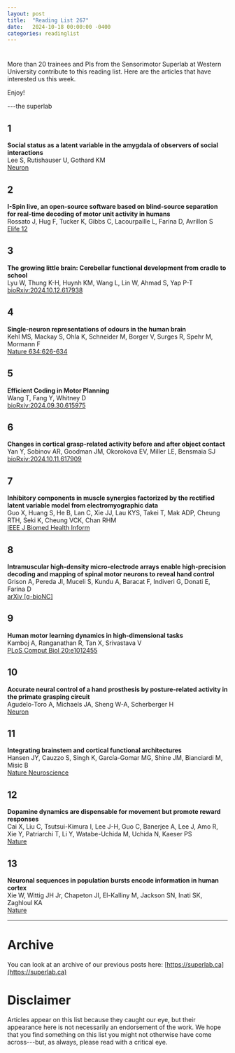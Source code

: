 ```yaml
---
layout: post
title:  "Reading List 267"
date:   2024-10-18 00:00:00 -0400
categories: readinglist
---
```


# 

More than 20 trainees and PIs from the Sensorimotor Superlab at Western University contribute to this reading list. Here are the articles that have interested us this week.  

Enjoy!  

---the superlab


## 1
**Social status as a latent variable in the amygdala of observers of social interactions**  
Lee S, Rutishauser U, Gothard KM  
[Neuron](https://www.cell.com/article/S0896627324006585/abstract)

## 2
**I-Spin live, an open-source software based on blind-source separation for real-time decoding of motor unit activity in humans**  
Rossato J, Hug F, Tucker K, Gibbs C, Lacourpaille L, Farina D, Avrillon S  
[Elife 12](https://elifesciences.org/articles/88670)

## 3
**The growing little brain: Cerebellar functional development from cradle to school**  
Lyu W, Thung K-H, Huynh KM, Wang L, Lin W, Ahmad S, Yap P-T  
[bioRxiv:2024.10.12.617938](https://www.biorxiv.org/content/10.1101/2024.10.12.617938v1.abstract)

## 4
**Single-neuron representations of odours in the human brain**  
Kehl MS, Mackay S, Ohla K, Schneider M, Borger V, Surges R, Spehr M, Mormann F  
[Nature 634:626-634](https://www.nature.com/articles/s41586-024-08016-5)

## 5
**Efficient Coding in Motor Planning**  
Wang T, Fang Y, Whitney D  
[bioRxiv:2024.09.30.615975](https://www.biorxiv.org/content/10.1101/2024.09.30.615975v2)

## 6
**Changes in cortical grasp-related activity before and after object contact**  
Yan Y, Sobinov AR, Goodman JM, Okorokova EV, Miller LE, Bensmaia SJ  
[bioRxiv:2024.10.11.617909](https://www.biorxiv.org/content/10.1101/2024.10.11.617909v1.abstract)

## 7
**Inhibitory components in muscle synergies factorized by the rectified latent variable model from electromyographic data**  
Guo X, Huang S, He B, Lan C, Xie JJ, Lau KYS, Takei T, Mak ADP, Cheung RTH, Seki K, Cheung VCK, Chan RHM  
[IEEE J Biomed Health Inform](https://ieeexplore.ieee.org/document/10711266)

## 8
**Intramuscular high-density micro-electrode arrays enable high-precision decoding and mapping of spinal motor neurons to reveal hand control**  
Grison A, Pereda JI, Muceli S, Kundu A, Baracat F, Indiveri G, Donati E, Farina D  
[arXiv [q-bioNC]](https://arxiv.org/abs/2410.11016)

## 9
**Human motor learning dynamics in high-dimensional tasks**  
Kamboj A, Ranganathan R, Tan X, Srivastava V  
[PLoS Comput Biol 20:e1012455](https://pubmed.ncbi.nlm.nih.gov/39401262/)

## 10
**Accurate neural control of a hand prosthesis by posture-related activity in the primate grasping circuit**  
Agudelo-Toro A, Michaels JA, Sheng W-A, Scherberger H  
[Neuron](https://www.cell.com/article/S0896627324006883/abstract)

## 11
**Integrating brainstem and cortical functional architectures**  
Hansen JY, Cauzzo S, Singh K, García-Gomar MG, Shine JM, Bianciardi M, Misic B  
[Nature Neuroscience](https://www.nature.com/articles/s41593-024-01787-0)

## 12
**Dopamine dynamics are dispensable for movement but promote reward responses**  
Cai X, Liu C, Tsutsui-Kimura I, Lee J-H, Guo C, Banerjee A, Lee J, Amo R, Xie Y, Patriarchi T, Li Y, Watabe-Uchida M, Uchida N, Kaeser PS  
[Nature](https://www.nature.com/articles/s41586-024-08038-z)

## 13
**Neuronal sequences in population bursts encode information in human cortex**  
Xie W, Wittig JH Jr, Chapeton JI, El-Kalliny M, Jackson SN, Inati SK, Zaghloul KA  
[Nature](https://www.nature.com/articles/s41586-024-08075-8)

---

# Archive
You can look at an archive of our previous posts here: [https://superlab.ca](https://superlab.ca)


# Disclaimer
Articles appear on this list because they caught our eye, but their appearance here is not necessarily an endorsement of the work. We hope that you find something on this list you might not otherwise have come across---but, as always, please read with a critical eye.
